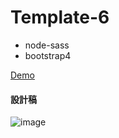 # Template-6
- node-sass
- bootstrap4

[Demo](https://yachen168.github.io/Template-6/)


#### 設計稿
![image](./template_6.png)
